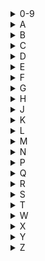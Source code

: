 <details><summary>0-9</summary>

    51号兵站,https://pcrock88.github.io/zb/lxj/0-9/51号兵站.m3u
</details>
<details><summary>A</summary>

    俺娘田小草,https://pcrock88.github.io/zb/lxj/A/俺娘田小草.m3u
    俺爹是卧底,https://pcrock88.github.io/zb/lxj/A/俺爹是卧底.m3u
    安居,https://pcrock88.github.io/zb/lxj/A/安居.m3u
    暗战,https://pcrock88.github.io/zb/lxj/A/暗战.m3u
    案发现场 第一部,https://pcrock88.github.io/zb/lxj/A/案发现场 第一部.m3u
    澳门人家,https://pcrock88.github.io/zb/lxj/A/澳门人家.m3u
    爱人同志,https://pcrock88.github.io/zb/lxj/A/爱人同志.m3u
    爱情二十年,https://pcrock88.github.io/zb/lxj/A/爱情二十年.m3u
    爱情有点蓝,https://pcrock88.github.io/zb/lxj/A/爱情有点蓝.m3u
    爱情海滨,https://pcrock88.github.io/zb/lxj/A/爱情海滨.m3u
    爱情真善美,https://pcrock88.github.io/zb/lxj/A/爱情真善美.m3u
    爱拼会赢,https://pcrock88.github.io/zb/lxj/A/爱拼会赢.m3u
    爱比恨多一点,https://pcrock88.github.io/zb/lxj/A/爱比恨多一点.m3u
    爱的保镖,https://pcrock88.github.io/zb/lxj/A/爱的保镖.m3u
    阿丕书记,https://pcrock88.github.io/zb/lxj/A/阿丕书记.m3u
    阿娜尔罕,https://pcrock88.github.io/zb/lxj/A/阿娜尔罕.m3u
</details>

<details><summary>B</summary>

	不如跳舞,https://pcrock88.github.io/zb/lxj/B/不如跳舞.m3u
	不想重来,https://pcrock88.github.io/zb/lxj/B/不想重来.m3u
	不能没有你,https://pcrock88.github.io/zb/lxj/B/不能没有你.m3u
	不要公开你的秘密,https://pcrock88.github.io/zb/lxj/B/不要公开你的秘密.m3u
	不谈爱情,https://pcrock88.github.io/zb/lxj/B/不谈爱情.m3u
	便衣支队,https://pcrock88.github.io/zb/lxj/B/便衣支队.m3u
	保卫延安,https://pcrock88.github.io/zb/lxj/B/保卫延安.m3u
	八仙过海闹新春,https://pcrock88.github.io/zb/lxj/B/八仙过海闹新春.m3u
	八方传奇,https://pcrock88.github.io/zb/lxj/B/八方传奇.m3u
	兵临城下,https://pcrock88.github.io/zb/lxj/B/兵临城下.m3u
	兵出潼关,https://pcrock88.github.io/zb/lxj/B/兵出潼关.m3u
	兵峰,https://pcrock88.github.io/zb/lxj/B/兵峰.m3u
	兵心依旧,https://pcrock88.github.io/zb/lxj/B/兵心依旧.m3u
	兵法乡村,https://pcrock88.github.io/zb/lxj/B/兵法乡村.m3u
	冰雪之名,https://pcrock88.github.io/zb/lxj/B/冰雪之名.m3u
	冰雪尖刀连,https://pcrock88.github.io/zb/lxj/B/冰雪尖刀连.m3u
	别让我看见,https://pcrock88.github.io/zb/lxj/B/别让我看见.m3u
	别问我是谁,https://pcrock88.github.io/zb/lxj/B/别问我是谁.m3u
	北平战与和,https://pcrock88.github.io/zb/lxj/B/北平战与和.m3u
	北方大地,https://pcrock88.github.io/zb/lxj/B/北方大地.m3u
	北部湾人家,https://pcrock88.github.io/zb/lxj/B/北部湾人家.m3u
	博弈,https://pcrock88.github.io/zb/lxj/B/博弈.m3u
	坝上街,https://pcrock88.github.io/zb/lxj/B/坝上街.m3u
	奔腾岁月,https://pcrock88.github.io/zb/lxj/B/奔腾岁月.m3u
	宝帖传奇,https://pcrock88.github.io/zb/lxj/B/宝帖传奇.m3u
	宝莲灯,https://pcrock88.github.io/zb/lxj/B/宝莲灯.m3u
	宝莲灯前传,https://pcrock88.github.io/zb/lxj/B/宝莲灯前传.m3u
	巴哥正传,https://pcrock88.github.io/zb/lxj/B/巴哥正传.m3u
	把日子过好,https://pcrock88.github.io/zb/lxj/B/把日子过好.m3u
	毕业时刻,https://pcrock88.github.io/zb/lxj/B/毕业时刻.m3u
	波涛汹涌,https://pcrock88.github.io/zb/lxj/B/波涛汹涌.m3u
	爸爸快长大,https://pcrock88.github.io/zb/lxj/B/爸爸快长大.m3u
	爸爸是条龙,https://pcrock88.github.io/zb/lxj/B/爸爸是条龙.m3u
	病案追踪,https://pcrock88.github.io/zb/lxj/B/病案追踪.m3u
	白云飘飘的年代,https://pcrock88.github.io/zb/lxj/B/白云飘飘的年代.m3u
	白蛇传,https://pcrock88.github.io/zb/lxj/B/白蛇传.m3u
	百万新娘之爱无悔,https://pcrock88.github.io/zb/lxj/B/百万新娘之爱无悔.m3u
	百年虚云,https://pcrock88.github.io/zb/lxj/B/百年虚云.m3u
	百花深处,https://pcrock88.github.io/zb/lxj/B/百花深处.m3u
	背着奶奶进城,https://pcrock88.github.io/zb/lxj/B/背着奶奶进城.m3u
	边关烽火情,https://pcrock88.github.io/zb/lxj/B/边关烽火情.m3u
	边城,https://pcrock88.github.io/zb/lxj/B/边城.m3u
</details>

<details><summary>C</summary>
  
	丑角爸爸,https://pcrock88.github.io/zb/lxj/C/丑角爸爸.m3u
	传奇大掌柜,https://pcrock88.github.io/zb/lxj/C/传奇大掌柜.m3u
	传说,https://pcrock88.github.io/zb/lxj/C/传说.m3u
	出关,https://pcrock88.github.io/zb/lxj/C/出关.m3u
	创业年代,https://pcrock88.github.io/zb/lxj/C/创业年代.m3u
	初婚,https://pcrock88.github.io/zb/lxj/C/初婚.m3u
	初心,https://pcrock88.github.io/zb/lxj/C/初心.m3u
	成吉思汗,https://pcrock88.github.io/zb/lxj/C/成吉思汗.m3u
	成长,https://pcrock88.github.io/zb/lxj/C/成长.m3u
	春天里,https://pcrock88.github.io/zb/lxj/C/春天里.m3u
	春天里的人们,https://pcrock88.github.io/zb/lxj/C/春天里的人们.m3u
	春暖南粤,https://pcrock88.github.io/zb/lxj/C/春暖南粤.m3u
	春露,https://pcrock88.github.io/zb/lxj/C/春露.m3u
	曾少年,https://pcrock88.github.io/zb/lxj/C/曾少年.m3u
	村支书,https://pcrock88.github.io/zb/lxj/C/村支书.m3u
	楚留香传奇,https://pcrock88.github.io/zb/lxj/C/楚留香传奇.m3u
	淬火成钢,https://pcrock88.github.io/zb/lxj/C/淬火成钢.m3u
	潮人,https://pcrock88.github.io/zb/lxj/C/潮人.m3u
	灿烂的季节,https://pcrock88.github.io/zb/lxj/C/灿烂的季节.m3u
	炊事班的故事 第二部,https://pcrock88.github.io/zb/lxj/C/炊事班的故事 第二部.m3u
	猜拳,https://pcrock88.github.io/zb/lxj/C/猜拳.m3u
	穿警服的那些女孩儿,https://pcrock88.github.io/zb/lxj/C/穿警服的那些女孩儿.m3u
	穿越烽火线,https://pcrock88.github.io/zb/lxj/C/穿越烽火线.m3u
	聪明小空空,https://pcrock88.github.io/zb/lxj/C/聪明小空空.m3u
	苍天,https://pcrock88.github.io/zb/lxj/C/苍天.m3u
	苍天厚土,https://pcrock88.github.io/zb/lxj/C/苍天厚土.m3u
	苍天圣土,https://pcrock88.github.io/zb/lxj/C/苍天圣土.m3u
	苍茫天山,https://pcrock88.github.io/zb/lxj/C/苍茫天山.m3u
	茶颂,https://pcrock88.github.io/zb/lxj/C/茶颂.m3u
	茶馆,https://pcrock88.github.io/zb/lxj/C/茶馆.m3u
	茶马古道,https://pcrock88.github.io/zb/lxj/C/茶马古道.m3u
	草帽警察,https://pcrock88.github.io/zb/lxj/C/草帽警察.m3u
	菜刀班尖刀连,https://pcrock88.github.io/zb/lxj/C/菜刀班尖刀连.m3u
	诚忠堂,https://pcrock88.github.io/zb/lxj/C/诚忠堂.m3u
	财神有道,https://pcrock88.github.io/zb/lxj/C/财神有道.m3u
	车间主任,https://pcrock88.github.io/zb/lxj/C/车间主任.m3u
	锄奸,https://pcrock88.github.io/zb/lxj/C/锄奸.m3u
	错爱一生,https://pcrock88.github.io/zb/lxj/C/错爱一生.m3u
	闯关东前传,https://pcrock88.github.io/zb/lxj/C/闯关东前传.m3u
	闯天下,https://pcrock88.github.io/zb/lxj/C/闯天下.m3u
	陈三两,https://pcrock88.github.io/zb/lxj/C/陈三两.m3u
</details>

<details><summary>D</summary>

	东北抗日联军,https://pcrock88.github.io/zb/lxj/D/东北抗日联军.m3u
	东山学堂,https://pcrock88.github.io/zb/lxj/D/东山学堂.m3u
	东方,https://pcrock88.github.io/zb/lxj/D/东方.m3u
	东方朔,https://pcrock88.github.io/zb/lxj/D/东方朔.m3u
	东风破,https://pcrock88.github.io/zb/lxj/D/东风破.m3u
	代号021,https://pcrock88.github.io/zb/lxj/D/代号021.m3u
	代号·山豹,https://pcrock88.github.io/zb/lxj/D/代号·山豹.m3u
	冬日惊雷,https://pcrock88.github.io/zb/lxj/D/冬日惊雷.m3u
	刀锋下的替身,https://pcrock88.github.io/zb/lxj/D/刀锋下的替身.m3u
	地火,https://pcrock88.github.io/zb/lxj/D/地火.m3u
	多少爱，可以重来,https://pcrock88.github.io/zb/lxj/D/多少爱，可以重来.m3u
	多情江山,https://pcrock88.github.io/zb/lxj/D/多情江山.m3u
	大人物,https://pcrock88.github.io/zb/lxj/D/大人物.m3u
	大侠霍元甲,https://pcrock88.github.io/zb/lxj/D/大侠霍元甲.m3u
	大侦探,https://pcrock88.github.io/zb/lxj/D/大侦探.m3u
	大刀记,https://pcrock88.github.io/zb/lxj/D/大刀记.m3u
	大唐双龙传之长生诀,https://pcrock88.github.io/zb/lxj/D/大唐双龙传之长生诀.m3u
	大唐游侠传,https://pcrock88.github.io/zb/lxj/D/大唐游侠传.m3u
	大国医,https://pcrock88.github.io/zb/lxj/D/大国医.m3u
	大天大地大人家,https://pcrock88.github.io/zb/lxj/D/大天大地大人家.m3u
	大女当嫁,https://pcrock88.github.io/zb/lxj/D/大女当嫁.m3u
	大姐,https://pcrock88.github.io/zb/lxj/D/大姐.m3u
	大嫂,https://pcrock88.github.io/zb/lxj/D/大嫂.m3u
	大学生士兵的故事1,https://pcrock88.github.io/zb/lxj/D/大学生士兵的故事1.m3u
	大学生士兵的故事2,https://pcrock88.github.io/zb/lxj/D/大学生士兵的故事2.m3u
	大宅门,https://pcrock88.github.io/zb/lxj/D/大宅门.m3u
	大宋奇案,https://pcrock88.github.io/zb/lxj/D/大宋奇案.m3u
	大宋提刑官,https://pcrock88.github.io/zb/lxj/D/大宋提刑官.m3u
	大家庭,https://pcrock88.github.io/zb/lxj/D/大家庭.m3u
	大山的女儿,https://pcrock88.github.io/zb/lxj/D/大山的女儿.m3u
	大戏法,https://pcrock88.github.io/zb/lxj/D/大戏法.m3u
	大掌门,https://pcrock88.github.io/zb/lxj/D/大掌门.m3u
	大敦煌,https://pcrock88.github.io/zb/lxj/D/大敦煌.m3u
	大明奇才,https://pcrock88.github.io/zb/lxj/D/大明奇才.m3u
	大明宫词,https://pcrock88.github.io/zb/lxj/D/大明宫词.m3u
	大明按察使,https://pcrock88.github.io/zb/lxj/D/大明按察使.m3u
	大校的女儿,https://pcrock88.github.io/zb/lxj/D/大校的女儿.m3u
	大武生,https://pcrock88.github.io/zb/lxj/D/大武生.m3u
	大江东去（2015）,https://pcrock88.github.io/zb/lxj/D/大江东去（2015）.m3u
	大河儿女,https://pcrock88.github.io/zb/lxj/D/大河儿女.m3u
	大河风歌,https://pcrock88.github.io/zb/lxj/D/大河风歌.m3u
	大浦东,https://pcrock88.github.io/zb/lxj/D/大浦东.m3u
	大清盐商,https://pcrock88.github.io/zb/lxj/D/大清盐商.m3u
	大漠苍狼,https://pcrock88.github.io/zb/lxj/D/大漠苍狼.m3u
	大爱无声,https://pcrock88.github.io/zb/lxj/D/大爱无声.m3u
	大爱无言,https://pcrock88.github.io/zb/lxj/D/大爱无言.m3u
	大牧歌,https://pcrock88.github.io/zb/lxj/D/大牧歌.m3u
	大理公主,https://pcrock88.github.io/zb/lxj/D/大理公主.m3u
	大瓷商,https://pcrock88.github.io/zb/lxj/D/大瓷商.m3u
	大秦帝国之崛起,https://pcrock88.github.io/zb/lxj/D/大秦帝国之崛起.m3u
	大秦帝国之纵横,https://pcrock88.github.io/zb/lxj/D/大秦帝国之纵横.m3u
	大秦赋,https://pcrock88.github.io/zb/lxj/D/大秦赋.m3u
	大秧歌,https://pcrock88.github.io/zb/lxj/D/大秧歌.m3u
	大约在冬季,https://pcrock88.github.io/zb/lxj/D/大约在冬季.m3u
	大英雄郑成功,https://pcrock88.github.io/zb/lxj/D/大英雄郑成功.m3u
	大营救,https://pcrock88.github.io/zb/lxj/D/大营救.m3u
	大话红娘,https://pcrock88.github.io/zb/lxj/D/大话红娘.m3u
	大路朝天,https://pcrock88.github.io/zb/lxj/D/大路朝天.m3u
	大风歌,https://pcrock88.github.io/zb/lxj/D/大风歌.m3u
	夺粮剿匪记,https://pcrock88.github.io/zb/lxj/D/夺粮剿匪记.m3u
	奠基者,https://pcrock88.github.io/zb/lxj/D/奠基者.m3u
	弹孔,https://pcrock88.github.io/zb/lxj/D/弹孔.m3u
	当人心遇上仁心,https://pcrock88.github.io/zb/lxj/D/当人心遇上仁心.m3u
	当家人,https://pcrock88.github.io/zb/lxj/D/当家人.m3u
	当家的女人,https://pcrock88.github.io/zb/lxj/D/当家的女人.m3u
	打狗棍,https://pcrock88.github.io/zb/lxj/D/打狗棍.m3u
	敌后武工队,https://pcrock88.github.io/zb/lxj/D/敌后武工队.m3u
	敌营十八年（2008版）,https://pcrock88.github.io/zb/lxj/D/敌营十八年（2008版）.m3u
	滇西1944,https://pcrock88.github.io/zb/lxj/D/滇西1944.m3u
	第一伞兵队,https://pcrock88.github.io/zb/lxj/D/第一伞兵队.m3u
	第五空间,https://pcrock88.github.io/zb/lxj/D/第五空间.m3u
	谍影重重之上海,https://pcrock88.github.io/zb/lxj/D/谍影重重之上海.m3u
	谍战深海,https://pcrock88.github.io/zb/lxj/D/谍战深海.m3u
	豆娘,https://pcrock88.github.io/zb/lxj/D/豆娘.m3u
	邓子恢,https://pcrock88.github.io/zb/lxj/D/邓子恢.m3u
	邓小平在重庆,https://pcrock88.github.io/zb/lxj/D/邓小平在重庆.m3u
	都市外乡人,https://pcrock88.github.io/zb/lxj/D/都市外乡人.m3u
	都市新民,https://pcrock88.github.io/zb/lxj/D/都市新民.m3u
	都是一家人,https://pcrock88.github.io/zb/lxj/D/都是一家人.m3u
	锻刀,https://pcrock88.github.io/zb/lxj/D/锻刀.m3u
	锻刀之绝地重生,https://pcrock88.github.io/zb/lxj/D/锻刀之绝地重生.m3u
</details>

<details><summary>E</summary>
  
	二十四道拐,https://pcrock88.github.io/zb/lxj/E/二十四道拐.m3u
	二婶,https://pcrock88.github.io/zb/lxj/E/二婶.m3u
	儿女情更长,https://pcrock88.github.io/zb/lxj/E/儿女情更长.m3u
	鄂尔多斯风暴,https://pcrock88.github.io/zb/lxj/E/鄂尔多斯风暴.m3u
</details>

<details><summary>F</summary>
  
	夫妻时差,https://pcrock88.github.io/zb/lxj/F/夫妻时差.m3u
	奋进的旋律,https://pcrock88.github.io/zb/lxj/F/奋进的旋律.m3u
	富春山居,https://pcrock88.github.io/zb/lxj/F/富春山居.m3u
	封神英雄榜,https://pcrock88.github.io/zb/lxj/F/封神英雄榜.m3u
	枫叶红了,https://pcrock88.github.io/zb/lxj/F/枫叶红了.m3u
	法不容情,https://pcrock88.github.io/zb/lxj/F/法不容情.m3u
	烽火少年,https://pcrock88.github.io/zb/lxj/F/烽火少年.m3u
	烽火抗大,https://pcrock88.github.io/zb/lxj/F/烽火抗大.m3u
	父亲的身份,https://pcrock88.github.io/zb/lxj/F/父亲的身份.m3u
	父母爱情,https://pcrock88.github.io/zb/lxj/F/父母爱情.m3u
	父辈的旗帜,https://pcrock88.github.io/zb/lxj/F/父辈的旗帜.m3u
	福星临门,https://pcrock88.github.io/zb/lxj/F/福星临门.m3u
	翡翠凤凰,https://pcrock88.github.io/zb/lxj/F/翡翠凤凰.m3u
	返城年代,https://pcrock88.github.io/zb/lxj/F/返城年代.m3u
	锋刃,https://pcrock88.github.io/zb/lxj/F/锋刃.m3u
	防线,https://pcrock88.github.io/zb/lxj/F/防线.m3u
	非常如意,https://pcrock88.github.io/zb/lxj/F/非常如意.m3u
	非缘勿扰,https://pcrock88.github.io/zb/lxj/F/非缘勿扰.m3u
	风云之十里洋场,https://pcrock88.github.io/zb/lxj/F/风云之十里洋场.m3u
	风云年代,https://pcrock88.github.io/zb/lxj/F/风云年代.m3u
	风语,https://pcrock88.github.io/zb/lxj/F/风语.m3u
	风雨唐人街,https://pcrock88.github.io/zb/lxj/F/风雨唐人街.m3u
	飞哥战队,https://pcrock88.github.io/zb/lxj/F/飞哥战队.m3u
</details>

<details><summary>G</summary>

	公安局长1,https://pcrock88.github.io/zb/lxj/F/公安局长1.m3u
	公安局长2,https://pcrock88.github.io/zb/lxj/F/公安局长2.m3u
	公安局长3,https://pcrock88.github.io/zb/lxj/F/公安局长3.m3u
	共产党人刘少奇,https://pcrock88.github.io/zb/lxj/F/共产党人刘少奇.m3u
	共和国血脉,https://pcrock88.github.io/zb/lxj/F/共和国血脉.m3u
	关东大先生,https://pcrock88.github.io/zb/lxj/F/关东大先生.m3u
	关东金王,https://pcrock88.github.io/zb/lxj/F/关东金王.m3u
	关中枪声,https://pcrock88.github.io/zb/lxj/F/关中枪声.m3u
	功夫婆媳,https://pcrock88.github.io/zb/lxj/F/功夫婆媳.m3u
	嘎达梅林,https://pcrock88.github.io/zb/lxj/G/嘎达梅林.m3u
	国家命运,https://pcrock88.github.io/zb/lxj/G/国家命运.m3u
	国家孩子,https://pcrock88.github.io/zb/lxj/G/国家孩子.m3u
	国家底线,https://pcrock88.github.io/zb/lxj/G/国家底线.m3u
	国家机密,https://pcrock88.github.io/zb/lxj/G/国家机密.m3u
	国家行动,https://pcrock88.github.io/zb/lxj/G/国家行动.m3u
	国色天娇,https://pcrock88.github.io/zb/lxj/G/国色天娇.m3u
	国门英雄,https://pcrock88.github.io/zb/lxj/G/国门英雄.m3u
	国防生,https://pcrock88.github.io/zb/lxj/G/国防生.m3u
	国际大营救,https://pcrock88.github.io/zb/lxj/G/国际大营救.m3u
	孤军英雄,https://pcrock88.github.io/zb/lxj/G/孤军英雄.m3u
	干得漂亮,https://pcrock88.github.io/zb/lxj/G/干得漂亮.m3u
	感动生命,https://pcrock88.github.io/zb/lxj/G/感动生命.m3u
	敢死队,https://pcrock88.github.io/zb/lxj/G/敢死队.m3u
	敢爱,https://pcrock88.github.io/zb/lxj/G/敢爱.m3u
	歌海情天,https://pcrock88.github.io/zb/lxj/G/歌海情天.m3u
	谷文昌,https://pcrock88.github.io/zb/lxj/G/谷文昌.m3u
	过把瘾,https://pcrock88.github.io/zb/lxj/G/过把瘾.m3u
	过界,https://pcrock88.github.io/zb/lxj/G/过界.m3u
	郭海的家事,https://pcrock88.github.io/zb/lxj/G/郭海的家事.m3u
	钢的琴,https://pcrock88.github.io/zb/lxj/G/钢的琴.m3u
	钢铁年代,https://pcrock88.github.io/zb/lxj/G/钢铁年代.m3u
	高兴的酸甜苦辣,https://pcrock88.github.io/zb/lxj/G/高兴的酸甜苦辣.m3u
	高山清渠,https://pcrock88.github.io/zb/lxj/G/高山清渠.m3u
	高第街,https://pcrock88.github.io/zb/lxj/G/高第街.m3u
	高粱红了,https://pcrock88.github.io/zb/lxj/G/高粱红了.m3u
	鸽子哨,https://pcrock88.github.io/zb/lxj/G/鸽子哨.m3u
</details>

<details><summary>H</summary>

	侯天明的梦,https://pcrock88.github.io/zb/lxj/H/侯天明的梦.m3u
	候车大厅,https://pcrock88.github.io/zb/lxj/H/候车大厅.m3u
	化剑,https://pcrock88.github.io/zb/lxj/H/化剑.m3u
	和妈妈一起谈恋爱,https://pcrock88.github.io/zb/lxj/H/和妈妈一起谈恋爱.m3u
	和平之舟,https://pcrock88.github.io/zb/lxj/H/和平之舟.m3u
	回家的路有多远,https://pcrock88.github.io/zb/lxj/H/回家的路有多远.m3u
	好人谢延信,https://pcrock88.github.io/zb/lxj/H/好人谢延信.m3u
	好大一个家,https://pcrock88.github.io/zb/lxj/H/好大一个家.m3u
	好想回家,https://pcrock88.github.io/zb/lxj/H/好想回家.m3u
	好歹一家人,https://pcrock88.github.io/zb/lxj/H/好歹一家人.m3u
	好爹好娘,https://pcrock88.github.io/zb/lxj/H/好爹好娘.m3u
	好男儿之情感护理,https://pcrock88.github.io/zb/lxj/H/好男儿之情感护理.m3u
	婚姻时差,https://pcrock88.github.io/zb/lxj/H/婚姻时差.m3u
	婚里婚外那些事,https://pcrock88.github.io/zb/lxj/H/婚里婚外那些事.m3u
	憨妻的都市日记,https://pcrock88.github.io/zb/lxj/H/憨妻的都市日记.m3u
	护国大将军,https://pcrock88.github.io/zb/lxj/H/护国大将军.m3u
	护国良相狄仁杰,https://pcrock88.github.io/zb/lxj/H/护国良相狄仁杰.m3u
	护国良相狄仁杰古墓惊雷,https://pcrock88.github.io/zb/lxj/H/护国良相狄仁杰古墓惊雷.m3u
	护国良相狄仁杰风摧边关,https://pcrock88.github.io/zb/lxj/H/护国良相狄仁杰风摧边关.m3u
	捍卫者,https://pcrock88.github.io/zb/lxj/H/捍卫者.m3u
	换了人间,https://pcrock88.github.io/zb/lxj/H/换了人间.m3u
	旱码头,https://pcrock88.github.io/zb/lxj/H/旱码头.m3u
	欢乐元帅,https://pcrock88.github.io/zb/lxj/H/欢乐元帅.m3u
	欢乐元帅前传,https://pcrock88.github.io/zb/lxj/H/欢乐元帅前传.m3u
	欢乐农家,https://pcrock88.github.io/zb/lxj/H/欢乐农家.m3u
	欢喜来逗阵,https://pcrock88.github.io/zb/lxj/H/欢喜来逗阵.m3u
	欢天喜地俏冤家,https://pcrock88.github.io/zb/lxj/H/欢天喜地俏冤家.m3u
	欢天喜地对亲家,https://pcrock88.github.io/zb/lxj/H/欢天喜地对亲家.m3u
	汉口码头,https://pcrock88.github.io/zb/lxj/H/汉口码头.m3u
	汉武大帝,https://pcrock88.github.io/zb/lxj/H/汉武大帝.m3u
	洪流,https://pcrock88.github.io/zb/lxj/H/洪流.m3u
	洪湖赤卫队,https://pcrock88.github.io/zb/lxj/H/洪湖赤卫队.m3u
	活佛济公1,https://pcrock88.github.io/zb/lxj/H/活佛济公1.m3u
	活佛济公2,https://pcrock88.github.io/zb/lxj/H/活佛济公2.m3u
	活佛济公3,https://pcrock88.github.io/zb/lxj/H/活佛济公3.m3u
	活法,https://pcrock88.github.io/zb/lxj/H/活法.m3u
	活着乐着,https://pcrock88.github.io/zb/lxj/H/活着乐着.m3u
	活着真好,https://pcrock88.github.io/zb/lxj/H/活着真好.m3u
	海之谣,https://pcrock88.github.io/zb/lxj/H/海之谣.m3u
	海啸,https://pcrock88.github.io/zb/lxj/H/海啸.m3u
	海峡往事,https://pcrock88.github.io/zb/lxj/H/海峡往事.m3u
	海魂,https://pcrock88.github.io/zb/lxj/H/海魂.m3u
	湖光山色,https://pcrock88.github.io/zb/lxj/H/湖光山色.m3u
	滹沱儿女,https://pcrock88.github.io/zb/lxj/H/滹沱儿女.m3u
	火红年华,https://pcrock88.github.io/zb/lxj/H/火红年华.m3u
	火线三兄弟,https://pcrock88.github.io/zb/lxj/H/火线三兄弟.m3u
	火蓝刀锋,https://pcrock88.github.io/zb/lxj/H/火蓝刀锋.m3u
	画皮之真爱无悔,https://pcrock88.github.io/zb/lxj/H/画皮之真爱无悔.m3u
	红七军,https://pcrock88.github.io/zb/lxj/H/红七军.m3u
	红娘子,https://pcrock88.github.io/zb/lxj/H/红娘子.m3u
	红旗渠,https://pcrock88.github.io/zb/lxj/H/红旗渠.m3u
	红旗渠的儿女们,https://pcrock88.github.io/zb/lxj/H/红旗渠的儿女们.m3u
	红楼梦（87版）,https://pcrock88.github.io/zb/lxj/H/红楼梦（87版）.m3u
	红玫瑰，黑玫瑰,https://pcrock88.github.io/zb/lxj/H/红玫瑰，黑玫瑰.m3u
	红粉世家,https://pcrock88.github.io/zb/lxj/H/红粉世家.m3u
	红莓花儿开,https://pcrock88.github.io/zb/lxj/H/红莓花儿开.m3u
	胡杨女人,https://pcrock88.github.io/zb/lxj/H/胡杨女人.m3u
	花开山乡,https://pcrock88.github.io/zb/lxj/H/花开山乡.m3u
	花开时节,https://pcrock88.github.io/zb/lxj/H/花开时节.m3u
	花开有声,https://pcrock88.github.io/zb/lxj/H/花开有声.m3u
	花开的美丽季节,https://pcrock88.github.io/zb/lxj/H/花开的美丽季节.m3u
	花木兰传奇,https://pcrock88.github.io/zb/lxj/H/花木兰传奇.m3u
	花繁叶茂,https://pcrock88.github.io/zb/lxj/H/花繁叶茂.m3u
	虎胆巍城,https://pcrock88.github.io/zb/lxj/H/虎胆巍城.m3u
	衡山医院,https://pcrock88.github.io/zb/lxj/H/衡山医院.m3u
	还看今朝,https://pcrock88.github.io/zb/lxj/H/还看今朝.m3u
	黄土高天,https://pcrock88.github.io/zb/lxj/H/黄土高天.m3u
	黄大年,https://pcrock88.github.io/zb/lxj/H/黄大年.m3u
	黄河在咆哮,https://pcrock88.github.io/zb/lxj/H/黄河在咆哮.m3u
	黄河浪,https://pcrock88.github.io/zb/lxj/H/黄河浪.m3u
	黄河那道弯,https://pcrock88.github.io/zb/lxj/H/黄河那道弯.m3u
	黄炎培,https://pcrock88.github.io/zb/lxj/H/黄炎培.m3u
	黄金血道,https://pcrock88.github.io/zb/lxj/H/黄金血道.m3u
	黑土热血,https://pcrock88.github.io/zb/lxj/H/黑土热血.m3u
	黑白禁区,https://pcrock88.github.io/zb/lxj/H/黑白禁区.m3u
</details>

<details><summary>J</summary>
  
	九九,https://pcrock88.github.io/zb/lxj/J/九九.m3u
	九死一生,https://pcrock88.github.io/zb/lxj/J/九死一生.m3u
	九河入海,https://pcrock88.github.io/zb/lxj/J/九河入海.m3u
	今天是个好日子,https://pcrock88.github.io/zb/lxj/J/今天是个好日子.m3u
	今生有你,https://pcrock88.github.io/zb/lxj/J/今生有你.m3u
	今生欠你一个拥抱,https://pcrock88.github.io/zb/lxj/J/今生欠你一个拥抱.m3u
	决战江南,https://pcrock88.github.io/zb/lxj/J/决战江南.m3u
	决杀,https://pcrock88.github.io/zb/lxj/J/决杀.m3u
	决胜零距离,https://pcrock88.github.io/zb/lxj/J/决胜零距离.m3u
	剑出江南,https://pcrock88.github.io/zb/lxj/J/剑出江南.m3u
	加油妈妈,https://pcrock88.github.io/zb/lxj/J/加油妈妈.m3u
	加油！妈妈,https://pcrock88.github.io/zb/lxj/J/加油！妈妈.m3u
	劫中劫,https://pcrock88.github.io/zb/lxj/J/劫中劫.m3u
	吉他兄弟,https://pcrock88.github.io/zb/lxj/J/吉他兄弟.m3u
	君子好逑,https://pcrock88.github.io/zb/lxj/J/君子好逑.m3u
	嫁个老公过日子,https://pcrock88.github.io/zb/lxj/J/嫁个老公过日子.m3u
	家事,https://pcrock88.github.io/zb/lxj/J/家事.m3u
	家事如天,https://pcrock88.github.io/zb/lxj/J/家事如天.m3u
	家园,https://pcrock88.github.io/zb/lxj/J/家园.m3u
	家国纪事,https://pcrock88.github.io/zb/lxj/J/家国纪事.m3u
	家有儿女1,https://pcrock88.github.io/zb/lxj/J/家有儿女1.m3u
	家有儿女2,https://pcrock88.github.io/zb/lxj/J/家有儿女2.m3u
	家有儿女4,https://pcrock88.github.io/zb/lxj/J/家有儿女4.m3u
	家有公婆,https://pcrock88.github.io/zb/lxj/J/家有公婆.m3u
	家有喜妇,https://pcrock88.github.io/zb/lxj/J/家有喜妇.m3u
	家有爹娘2,https://pcrock88.github.io/zb/lxj/J/家有爹娘2.m3u
	家道颖颖之大考2020,https://pcrock88.github.io/zb/lxj/J/家道颖颖之大考2020.m3u
	家道颖颖之等着我,https://pcrock88.github.io/zb/lxj/J/家道颖颖之等着我.m3u
	家风,https://pcrock88.github.io/zb/lxj/J/家风.m3u
	寂寞空庭春欲晚,https://pcrock88.github.io/zb/lxj/J/寂寞空庭春欲晚.m3u
	将婚姻进行到底,https://pcrock88.github.io/zb/lxj/J/将婚姻进行到底.m3u
	尖锋,https://pcrock88.github.io/zb/lxj/J/尖锋.m3u
	就是要香恋,https://pcrock88.github.io/zb/lxj/J/就是要香恋.m3u
	巾帼大将军,https://pcrock88.github.io/zb/lxj/J/巾帼大将军.m3u
	急救生活,https://pcrock88.github.io/zb/lxj/J/急救生活.m3u
	惊蛰,https://pcrock88.github.io/zb/lxj/J/惊蛰.m3u
	抉择,https://pcrock88.github.io/zb/lxj/J/抉择.m3u
	江姐,https://pcrock88.github.io/zb/lxj/J/江姐.m3u
	江山,https://pcrock88.github.io/zb/lxj/J/江山.m3u
	江阴要塞,https://pcrock88.github.io/zb/lxj/J/江阴要塞.m3u
	激情的岁月,https://pcrock88.github.io/zb/lxj/J/激情的岁月.m3u
	激战江南,https://pcrock88.github.io/zb/lxj/J/激战江南.m3u
	焦裕禄,https://pcrock88.github.io/zb/lxj/J/焦裕禄.m3u
	精忠岳飞,https://pcrock88.github.io/zb/lxj/J/精忠岳飞.m3u
	紧急公关,https://pcrock88.github.io/zb/lxj/J/紧急公关.m3u
	经侦在行动之黑金烈,https://pcrock88.github.io/zb/lxj/J/经侦在行动之黑金烈.m3u
	经山历海,https://pcrock88.github.io/zb/lxj/J/经山历海.m3u
	经纬天地,https://pcrock88.github.io/zb/lxj/J/经纬天地.m3u
	绝不放过你,https://pcrock88.github.io/zb/lxj/J/绝不放过你.m3u
	绝代双骄（2020）,https://pcrock88.github.io/zb/lxj/J/绝代双骄（2020）.m3u
	绝命后卫师,https://pcrock88.github.io/zb/lxj/J/绝命后卫师.m3u
	绝地刀锋,https://pcrock88.github.io/zb/lxj/J/绝地刀锋.m3u
	绝地枪王,https://pcrock88.github.io/zb/lxj/J/绝地枪王.m3u
	绝境铸剑,https://pcrock88.github.io/zb/lxj/J/绝境铸剑.m3u
	绝密使命,https://pcrock88.github.io/zb/lxj/J/绝密使命.m3u
	绝密押运,https://pcrock88.github.io/zb/lxj/J/绝密押运.m3u
	继父回家,https://pcrock88.github.io/zb/lxj/J/继父回家.m3u
	缉毒先锋,https://pcrock88.github.io/zb/lxj/J/缉毒先锋.m3u
	缉毒精英,https://pcrock88.github.io/zb/lxj/J/缉毒精英.m3u
	荆轲传奇,https://pcrock88.github.io/zb/lxj/J/荆轲传奇.m3u
	觉醒年代,https://pcrock88.github.io/zb/lxj/J/觉醒年代.m3u
	解忧公主,https://pcrock88.github.io/zb/lxj/J/解忧公主.m3u
	解放,https://pcrock88.github.io/zb/lxj/J/解放.m3u
	解放大西南,https://pcrock88.github.io/zb/lxj/J/解放大西南.m3u
	警察故事,https://pcrock88.github.io/zb/lxj/J/警察故事.m3u
	跤王,https://pcrock88.github.io/zb/lxj/J/跤王.m3u
	金丝猴王国历险记,https://pcrock88.github.io/zb/lxj/J/金丝猴王国历险记.m3u
	金凤花开,https://pcrock88.github.io/zb/lxj/J/金凤花开.m3u
	金太狼的幸福生活,https://pcrock88.github.io/zb/lxj/J/金太狼的幸福生活.m3u
	金枝玉叶,https://pcrock88.github.io/zb/lxj/J/金枝玉叶.m3u
	金沙,https://pcrock88.github.io/zb/lxj/J/金沙.m3u
	金滩有缘,https://pcrock88.github.io/zb/lxj/J/金滩有缘.m3u
	金粉世家,https://pcrock88.github.io/zb/lxj/J/金粉世家.m3u
	金色农家,https://pcrock88.github.io/zb/lxj/J/金色农家.m3u
	金色索玛花,https://pcrock88.github.io/zb/lxj/J/金色索玛花.m3u
	金茂祥,https://pcrock88.github.io/zb/lxj/J/金茂祥.m3u
	金达莱,https://pcrock88.github.io/zb/lxj/J/金达莱.m3u
	金陵秘事,https://pcrock88.github.io/zb/lxj/J/金陵秘事.m3u
	静静的白桦林,https://pcrock88.github.io/zb/lxj/J/静静的白桦林.m3u
	飓风,https://pcrock88.github.io/zb/lxj/J/飓风.m3u
</details>

<details><summary>K</summary>
	
	可爱的中国,https://pcrock88.github.io/zb/lxj/K/可爱的中国.m3u
	孔雀东南飞,https://pcrock88.github.io/zb/lxj/K/孔雀东南飞.m3u
	孔雀翎,https://pcrock88.github.io/zb/lxj/K/孔雀翎.m3u
	康熙王朝,https://pcrock88.github.io/zb/lxj/K/康熙王朝.m3u
	开国元勋朱德,https://pcrock88.github.io/zb/lxj/K/开国元勋朱德.m3u
	开天辟地,https://pcrock88.github.io/zb/lxj/K/开天辟地.m3u
	开封府,https://pcrock88.github.io/zb/lxj/K/开封府.m3u
	快乐制造第一季之快乐图书馆,https://pcrock88.github.io/zb/lxj/K/快乐制造第一季之快乐图书馆.m3u
	快乐星球（1-4部）,https://pcrock88.github.io/zb/lxj/K/快乐星球（1-4部）.m3u
	抗倭英雄戚继光,https://pcrock88.github.io/zb/lxj/K/抗倭英雄戚继光.m3u
	矿哥矿嫂的平凡生活,https://pcrock88.github.io/zb/lxj/K/矿哥矿嫂的平凡生活.m3u
	矿山人家,https://pcrock88.github.io/zb/lxj/K/矿山人家.m3u
	空巢姥爷,https://pcrock88.github.io/zb/lxj/K/空巢姥爷.m3u
	苦乐村官,https://pcrock88.github.io/zb/lxj/K/苦乐村官.m3u
	跨过鸭绿江,https://pcrock88.github.io/zb/lxj/K/跨过鸭绿江.m3u

</details>

<details><summary>L</summary>

	乐意为人,https://pcrock88.github.io/zb/lxj/L/乐意为人.m3u
	亮剑,https://pcrock88.github.io/zb/lxj/L/亮剑.m3u
	兰桐花开,https://pcrock88.github.io/zb/lxj/L/兰桐花开.m3u
	冷箭,https://pcrock88.github.io/zb/lxj/L/冷箭.m3u
	凌汤圆,https://pcrock88.github.io/zb/lxj/L/凌汤圆.m3u
	刘伯承元帅,https://pcrock88.github.io/zb/lxj/L/刘伯承元帅.m3u
	刘家媳妇,https://pcrock88.github.io/zb/lxj/L/刘家媳妇.m3u
	刘少奇故事,https://pcrock88.github.io/zb/lxj/L/刘少奇故事.m3u
	刘海砍樵,https://pcrock88.github.io/zb/lxj/L/刘海砍樵.m3u
	历史永远铭记,https://pcrock88.github.io/zb/lxj/L/历史永远铭记.m3u
	历史转折中的邓小平,https://pcrock88.github.io/zb/lxj/L/历史转折中的邓小平.m3u
	吕梁英雄传,https://pcrock88.github.io/zb/lxj/L/吕梁英雄传.m3u
	姥姥的饺子馆,https://pcrock88.github.io/zb/lxj/L/姥姥的饺子馆.m3u
	岭南药侠,https://pcrock88.github.io/zb/lxj/L/岭南药侠.m3u
	廉政行动2011,https://pcrock88.github.io/zb/lxj/L/廉政行动2011.m3u
	李春天的春天,https://pcrock88.github.io/zb/lxj/L/李春天的春天.m3u
	柳树屯,https://pcrock88.github.io/zb/lxj/L/柳树屯.m3u
	梨花泪,https://pcrock88.github.io/zb/lxj/L/梨花泪.m3u
	泪洒女人花,https://pcrock88.github.io/zb/lxj/L/泪洒女人花.m3u
	流星蝴蝶剑,https://pcrock88.github.io/zb/lxj/L/流星蝴蝶剑.m3u
	流金岁月,https://pcrock88.github.io/zb/lxj/L/流金岁月.m3u
	灵与肉,https://pcrock88.github.io/zb/lxj/L/灵与肉.m3u
	猎人笔记之谜,https://pcrock88.github.io/zb/lxj/L/猎人笔记之谜.m3u
	猎手,https://pcrock88.github.io/zb/lxj/L/猎手.m3u
	猎杀,https://pcrock88.github.io/zb/lxj/L/猎杀.m3u
	猎豺狼,https://pcrock88.github.io/zb/lxj/L/猎豺狼.m3u
	琅琊榜,https://pcrock88.github.io/zb/lxj/L/琅琊榜.m3u
	立案侦查,https://pcrock88.github.io/zb/lxj/L/立案侦查.m3u
	篮球部落,https://pcrock88.github.io/zb/lxj/L/篮球部落.m3u
	绿野艳阳红,https://pcrock88.github.io/zb/lxj/L/绿野艳阳红.m3u
	老大是咱妈,https://pcrock88.github.io/zb/lxj/L/老大是咱妈.m3u
	老大的幸福,https://pcrock88.github.io/zb/lxj/L/老大的幸福.m3u
	老娘泪,https://pcrock88.github.io/zb/lxj/L/老娘泪.m3u
	老家门口唱大戏,https://pcrock88.github.io/zb/lxj/L/老家门口唱大戏.m3u
	老板这点事,https://pcrock88.github.io/zb/lxj/L/老板这点事.m3u
	老柿子树,https://pcrock88.github.io/zb/lxj/L/老柿子树.m3u
	老虎队,https://pcrock88.github.io/zb/lxj/L/老虎队.m3u
	老闺蜜,https://pcrock88.github.io/zb/lxj/L/老闺蜜.m3u
	莱茵伯格家族,https://pcrock88.github.io/zb/lxj/L/莱茵伯格家族.m3u
	莲花雨,https://pcrock88.github.io/zb/lxj/L/莲花雨.m3u
	蓝蝶之谜,https://pcrock88.github.io/zb/lxj/L/蓝蝶之谜.m3u
	裸婚时代,https://pcrock88.github.io/zb/lxj/L/裸婚时代.m3u
	赖汉的幸福指数,https://pcrock88.github.io/zb/lxj/L/赖汉的幸福指数.m3u
	邻居也疯狂,https://pcrock88.github.io/zb/lxj/L/邻居也疯狂.m3u
	郎对花姐对花,https://pcrock88.github.io/zb/lxj/L/郎对花姐对花.m3u
	陆军一号,https://pcrock88.github.io/zb/lxj/L/陆军一号.m3u
	零炮楼,https://pcrock88.github.io/zb/lxj/L/零炮楼.m3u
	领养,https://pcrock88.github.io/zb/lxj/L/领养.m3u
	鹿鼎记-张一山版,https://pcrock88.github.io/zb/lxj/L/鹿鼎记-张一山版.m3u
	龙城,https://pcrock88.github.io/zb/lxj/L/龙城.m3u
	龙抬头,https://pcrock88.github.io/zb/lxj/L/龙抬头.m3u
	龙门飞甲,https://pcrock88.github.io/zb/lxj/L/龙门飞甲.m3u

</details>

<details><summary>M</summary>

	名扬花鼓,https://pcrock88.github.io/zb/lxj/M/名扬花鼓.m3u
	命运,https://pcrock88.github.io/zb/lxj/M/命运.m3u
	妈妈向前冲,https://pcrock88.github.io/zb/lxj/M/妈妈向前冲.m3u
	妈妈在等你,https://pcrock88.github.io/zb/lxj/M/妈妈在等你.m3u
	妈妈的花样年华,https://pcrock88.github.io/zb/lxj/M/妈妈的花样年华.m3u
	妈妈的酱汤馆,https://pcrock88.github.io/zb/lxj/M/妈妈的酱汤馆.m3u
	妈祖,https://pcrock88.github.io/zb/lxj/M/妈祖.m3u
	密战,https://pcrock88.github.io/zb/lxj/M/密战.m3u
	密战峨眉,https://pcrock88.github.io/zb/lxj/M/密战峨眉.m3u
	密查,https://pcrock88.github.io/zb/lxj/M/密查.m3u
	明天我们好好过,https://pcrock88.github.io/zb/lxj/M/明天我们好好过.m3u
	明德绣庄,https://pcrock88.github.io/zb/lxj/M/明德绣庄.m3u
	木卡姆往事,https://pcrock88.github.io/zb/lxj/M/木卡姆往事.m3u
	母亲心,https://pcrock88.github.io/zb/lxj/M/母亲心.m3u
	母亲母亲,https://pcrock88.github.io/zb/lxj/M/母亲母亲.m3u
	毛岸英,https://pcrock88.github.io/zb/lxj/M/毛岸英.m3u
	毛泽东,https://pcrock88.github.io/zb/lxj/M/毛泽东.m3u
	毛泽东三兄弟,https://pcrock88.github.io/zb/lxj/M/毛泽东三兄弟.m3u
	民主之澜,https://pcrock88.github.io/zb/lxj/M/民主之澜.m3u
	民兵葛二蛋,https://pcrock88.github.io/zb/lxj/M/民兵葛二蛋.m3u
	民工,https://pcrock88.github.io/zb/lxj/M/民工.m3u
	民族英雄马本斋,https://pcrock88.github.io/zb/lxj/M/民族英雄马本斋.m3u
	没完没了的爱,https://pcrock88.github.io/zb/lxj/M/没完没了的爱.m3u
	没有语言的生活,https://pcrock88.github.io/zb/lxj/M/没有语言的生活.m3u
	湄公河大案,https://pcrock88.github.io/zb/lxj/M/湄公河大案.m3u
	玫瑰园里的老少爷们儿,https://pcrock88.github.io/zb/lxj/M/玫瑰园里的老少爷们儿.m3u
	穆桂英挂帅,https://pcrock88.github.io/zb/lxj/M/穆桂英挂帅.m3u
	美丽无声,https://pcrock88.github.io/zb/lxj/M/美丽无声.m3u
	美丽谎言,https://pcrock88.github.io/zb/lxj/M/美丽谎言.m3u
	美妙的奇遇,https://pcrock88.github.io/zb/lxj/M/美妙的奇遇.m3u
	美妙的情缘,https://pcrock88.github.io/zb/lxj/M/美妙的情缘.m3u
	迷失洛杉矶,https://pcrock88.github.io/zb/lxj/M/迷失洛杉矶.m3u
	面具背后,https://pcrock88.github.io/zb/lxj/M/面具背后.m3u
	马兰谣,https://pcrock88.github.io/zb/lxj/M/马兰谣.m3u
	马向阳下乡记,https://pcrock88.github.io/zb/lxj/M/马向阳下乡记.m3u
	马大帅2,https://pcrock88.github.io/zb/lxj/M/马大帅2.m3u
	马永贞,https://pcrock88.github.io/zb/lxj/M/马永贞.m3u
	马迭尔旅馆的枪声,https://pcrock88.github.io/zb/lxj/M/马迭尔旅馆的枪声.m3u
	魔幻手机,https://pcrock88.github.io/zb/lxj/M/魔幻手机.m3u
	魔幻手机2傻妞归来,https://pcrock88.github.io/zb/lxj/M/魔幻手机2傻妞归来.m3u
	麦香,https://pcrock88.github.io/zb/lxj/M/麦香.m3u
	麻辣芳邻,https://pcrock88.github.io/zb/lxj/M/麻辣芳邻.m3u

</details>

<details><summary>N</summary>

	你是我的眼,https://pcrock88.github.io/zb/lxj/N/你是我的眼.m3u
	女人如花,https://pcrock88.github.io/zb/lxj/N/女人如花.m3u
	女人的天空,https://pcrock88.github.io/zb/lxj/N/女人的天空.m3u
	女人的抗战,https://pcrock88.github.io/zb/lxj/N/女人的抗战.m3u
	女人的村庄,https://pcrock88.github.io/zb/lxj/N/女人的村庄.m3u
	女人花,https://pcrock88.github.io/zb/lxj/N/女人花.m3u
	女人进城,https://pcrock88.github.io/zb/lxj/N/女人进城.m3u
	女儿红,https://pcrock88.github.io/zb/lxj/N/女儿红.m3u
	女士的法则,https://pcrock88.github.io/zb/lxj/N/女士的法则.m3u
	女子戏班,https://pcrock88.github.io/zb/lxj/N/女子戏班.m3u
	奶爸的爱情生活,https://pcrock88.github.io/zb/lxj/N/奶爸的爱情生活.m3u
	娘亲舅大,https://pcrock88.github.io/zb/lxj/N/娘亲舅大.m3u
	娘家的故事,https://pcrock88.github.io/zb/lxj/N/娘家的故事.m3u
	娘家的故事之爱的重生,https://pcrock88.github.io/zb/lxj/N/娘家的故事之爱的重生.m3u
	怒放,https://pcrock88.github.io/zb/lxj/N/怒放.m3u
	怒海雄心,https://pcrock88.github.io/zb/lxj/N/怒海雄心.m3u
	暖暖的幸福,https://pcrock88.github.io/zb/lxj/N/暖暖的幸福.m3u
	暖阳之下,https://pcrock88.github.io/zb/lxj/N/暖阳之下.m3u
	牛郎织女,https://pcrock88.github.io/zb/lxj/N/牛郎织女.m3u
	牛铁汉和他的儿女们,https://pcrock88.github.io/zb/lxj/N/牛铁汉和他的儿女们.m3u
	男才女貌,https://pcrock88.github.io/zb/lxj/N/男才女貌.m3u
	聂荣臻,https://pcrock88.github.io/zb/lxj/N/聂荣臻.m3u
	能人冯天贵,https://pcrock88.github.io/zb/lxj/N/能人冯天贵.m3u
	那五,https://pcrock88.github.io/zb/lxj/N/那五.m3u
	那些迷人的往事,https://pcrock88.github.io/zb/lxj/N/那些迷人的往事.m3u
	那山那海,https://pcrock88.github.io/zb/lxj/N/那山那海.m3u
	那片花那片海,https://pcrock88.github.io/zb/lxj/N/那片花那片海.m3u

</details>

<details><summary>P</summary>

	彭德怀元帅,https://pcrock88.github.io/zb/lxj/P/彭德怀元帅.m3u
	彭湃,https://pcrock88.github.io/zb/lxj/P/彭湃.m3u
	彭雪枫,https://pcrock88.github.io/zb/lxj/P/彭雪枫.m3u
	漂亮女人,https://pcrock88.github.io/zb/lxj/P/漂亮女人.m3u
	漂亮的事,https://pcrock88.github.io/zb/lxj/P/漂亮的事.m3u
	炮神,https://pcrock88.github.io/zb/lxj/P/炮神.m3u
	盘龙卧虎高山顶,https://pcrock88.github.io/zb/lxj/P/盘龙卧虎高山顶.m3u
	破冰行动,https://pcrock88.github.io/zb/lxj/P/破冰行动.m3u
	破局1950,https://pcrock88.github.io/zb/lxj/P/破局1950.m3u
	破晓,https://pcrock88.github.io/zb/lxj/P/破晓.m3u
	破茧而出,https://pcrock88.github.io/zb/lxj/P/破茧而出.m3u
	破阵,https://pcrock88.github.io/zb/lxj/P/破阵.m3u
	螃蟹洼,https://pcrock88.github.io/zb/lxj/P/螃蟹洼.m3u
	跑马场,https://pcrock88.github.io/zb/lxj/P/跑马场.m3u

</details>

<details><summary>Q</summary>
	
	七剑下天山,https://pcrock88.github.io/zb/lxj/Q/七剑下天山.m3u
	七尺男儿,https://pcrock88.github.io/zb/lxj/Q/七尺男儿.m3u
	乔家大院,https://pcrock88.github.io/zb/lxj/Q/乔家大院.m3u
	亲情保卫战,https://pcrock88.github.io/zb/lxj/Q/亲情保卫战.m3u
	亲爱的孩子们,https://pcrock88.github.io/zb/lxj/Q/亲爱的孩子们.m3u
	倾城之恋,https://pcrock88.github.io/zb/lxj/Q/倾城之恋.m3u
	其实不想走,https://pcrock88.github.io/zb/lxj/Q/其实不想走.m3u
	区小队,https://pcrock88.github.io/zb/lxj/Q/区小队.m3u
	千里雷声万里闪,https://pcrock88.github.io/zb/lxj/Q/千里雷声万里闪.m3u
	启航,https://pcrock88.github.io/zb/lxj/Q/启航.m3u
	妻子的秘密,https://pcrock88.github.io/zb/lxj/Q/妻子的秘密.m3u
	强者风范,https://pcrock88.github.io/zb/lxj/Q/强者风范.m3u
	恰同学少年,https://pcrock88.github.io/zb/lxj/Q/恰同学少年.m3u
	情归,https://pcrock88.github.io/zb/lxj/Q/情归.m3u
	情暖万家,https://pcrock88.github.io/zb/lxj/Q/情暖万家.m3u
	情系北大荒,https://pcrock88.github.io/zb/lxj/Q/情系北大荒.m3u
	情证今生,https://pcrock88.github.io/zb/lxj/Q/情证今生.m3u
	擒狼,https://pcrock88.github.io/zb/lxj/Q/擒狼.m3u
	枪口,https://pcrock88.github.io/zb/lxj/Q/枪口.m3u
	枪炮侯,https://pcrock88.github.io/zb/lxj/Q/枪炮侯.m3u
	清凌凌的水蓝莹莹的天1,https://pcrock88.github.io/zb/lxj/Q/清凌凌的水蓝莹莹的天1.m3u
	清凌凌的水蓝莹莹的天2,https://pcrock88.github.io/zb/lxj/Q/清凌凌的水蓝莹莹的天2.m3u
	清网行动,https://pcrock88.github.io/zb/lxj/Q/清网行动.m3u
	牵挂,https://pcrock88.github.io/zb/lxj/Q/牵挂.m3u
	瞧这两家子,https://pcrock88.github.io/zb/lxj/Q/瞧这两家子.m3u
	秋海棠,https://pcrock88.github.io/zb/lxj/Q/秋海棠.m3u
	秦始皇,https://pcrock88.github.io/zb/lxj/Q/秦始皇.m3u
	请你原谅我,https://pcrock88.github.io/zb/lxj/Q/请你原谅我.m3u
	青山不墨,https://pcrock88.github.io/zb/lxj/Q/青山不墨.m3u
	青山绿水红日子,https://pcrock88.github.io/zb/lxj/Q/青山绿水红日子.m3u
	青岛往事,https://pcrock88.github.io/zb/lxj/Q/青岛往事.m3u
	青年霍元甲之冲出江湖,https://pcrock88.github.io/zb/lxj/Q/青年霍元甲之冲出江湖.m3u
	青恋,https://pcrock88.github.io/zb/lxj/Q/青恋.m3u
	青春之城,https://pcrock88.github.io/zb/lxj/Q/青春之城.m3u
	青春四十,https://pcrock88.github.io/zb/lxj/Q/青春四十.m3u
	青春无极限,https://pcrock88.github.io/zb/lxj/Q/青春无极限.m3u
	青春的童话,https://pcrock88.github.io/zb/lxj/Q/青春的童话.m3u
	青果巷,https://pcrock88.github.io/zb/lxj/Q/青果巷.m3u
	青海花儿,https://pcrock88.github.io/zb/lxj/Q/青海花儿.m3u
	青鸟的天空,https://pcrock88.github.io/zb/lxj/Q/青鸟的天空.m3u

</details>

<details><summary>R</summary>

	人生,https://pcrock88.github.io/zb/lxj/R/人生.m3u
	人生双行线,https://pcrock88.github.io/zb/lxj/R/人生双行线.m3u
	人间正道是沧桑,https://pcrock88.github.io/zb/lxj/R/人间正道是沧桑.m3u
	仁者黄飞鸿,https://pcrock88.github.io/zb/lxj/R/仁者黄飞鸿.m3u
	任长霞,https://pcrock88.github.io/zb/lxj/R/任长霞.m3u
	如此多娇,https://pcrock88.github.io/zb/lxj/R/如此多娇.m3u
	如锦,https://pcrock88.github.io/zb/lxj/R/如锦.m3u
	热巴情,https://pcrock88.github.io/zb/lxj/R/热巴情.m3u
	热带风暴,https://pcrock88.github.io/zb/lxj/R/热带风暴.m3u
	热血军旗,https://pcrock88.github.io/zb/lxj/R/热血军旗.m3u
	热血尖兵,https://pcrock88.github.io/zb/lxj/R/热血尖兵.m3u
	燃情密码,https://pcrock88.github.io/zb/lxj/R/燃情密码.m3u
	燃烧的生命,https://pcrock88.github.io/zb/lxj/R/燃烧的生命.m3u
	荣誉,https://pcrock88.github.io/zb/lxj/R/荣誉.m3u
	让我听懂你的语言,https://pcrock88.github.io/zb/lxj/R/让我听懂你的语言.m3u

</details>

<details><summary>S</summary>

	三八线,https://pcrock88.github.io/zb/lxj/S/三八线.m3u
	三国演义,https://pcrock88.github.io/zb/lxj/S/三国演义.m3u
	三妹,https://pcrock88.github.io/zb/lxj/S/三妹.m3u
	三泉溪暖,https://pcrock88.github.io/zb/lxj/S/三泉溪暖.m3u
	三进山城,https://pcrock88.github.io/zb/lxj/S/三进山城.m3u
	三连襟,https://pcrock88.github.io/zb/lxj/S/三连襟.m3u
	上书房,https://pcrock88.github.io/zb/lxj/S/上书房.m3u
	上将洪学智,https://pcrock88.github.io/zb/lxj/S/上将洪学智.m3u
	上海风云,https://pcrock88.github.io/zb/lxj/S/上海风云.m3u
	上海，上海,https://pcrock88.github.io/zb/lxj/S/上海，上海.m3u
	丝绸之路传奇,https://pcrock88.github.io/zb/lxj/S/丝绸之路传奇.m3u
	什刹海,https://pcrock88.github.io/zb/lxj/S/什刹海.m3u
	傻春,https://pcrock88.github.io/zb/lxj/S/傻春.m3u
	十送红军,https://pcrock88.github.io/zb/lxj/S/十送红军.m3u
	十里香大酒坊,https://pcrock88.github.io/zb/lxj/S/十里香大酒坊.m3u
	厦门新娘,https://pcrock88.github.io/zb/lxj/S/厦门新娘.m3u
	双城变奏,https://pcrock88.github.io/zb/lxj/S/双城变奏.m3u
	售楼处的故事,https://pcrock88.github.io/zb/lxj/S/售楼处的故事.m3u
	塞上风云记,https://pcrock88.github.io/zb/lxj/S/塞上风云记.m3u
	嫂子,https://pcrock88.github.io/zb/lxj/S/嫂子.m3u
	守望,https://pcrock88.github.io/zb/lxj/S/守望.m3u
	守望幸福,https://pcrock88.github.io/zb/lxj/S/守望幸福.m3u
	宋耀如·父亲,https://pcrock88.github.io/zb/lxj/S/宋耀如·父亲.m3u
	射天狼,https://pcrock88.github.io/zb/lxj/S/射天狼.m3u
	少年神探狄仁杰,https://pcrock88.github.io/zb/lxj/S/少年神探狄仁杰.m3u
	少林僧兵,https://pcrock88.github.io/zb/lxj/S/少林僧兵.m3u
	少林寺传奇之十三棍僧,https://pcrock88.github.io/zb/lxj/S/少林寺传奇之十三棍僧.m3u
	少林寺传奇藏经阁,https://pcrock88.github.io/zb/lxj/S/少林寺传奇藏经阁.m3u
	少林问道,https://pcrock88.github.io/zb/lxj/S/少林问道.m3u
	山菊花,https://pcrock88.github.io/zb/lxj/S/山菊花.m3u
	山里的汉子,https://pcrock88.github.io/zb/lxj/S/山里的汉子.m3u
	山里红,https://pcrock88.github.io/zb/lxj/S/山里红.m3u
	山间铃响马帮来,https://pcrock88.github.io/zb/lxj/S/山间铃响马帮来.m3u
	岁岁年年柿柿红,https://pcrock88.github.io/zb/lxj/S/岁岁年年柿柿红.m3u
	市委书记日记,https://pcrock88.github.io/zb/lxj/S/市委书记日记.m3u
	所谓婚姻,https://pcrock88.github.io/zb/lxj/S/所谓婚姻.m3u
	数风流人物,https://pcrock88.github.io/zb/lxj/S/数风流人物.m3u
	施琅大将军,https://pcrock88.github.io/zb/lxj/S/施琅大将军.m3u
	杀出绝地,https://pcrock88.github.io/zb/lxj/S/杀出绝地.m3u
	松花江上,https://pcrock88.github.io/zb/lxj/S/松花江上.m3u
	水兵俱乐部,https://pcrock88.github.io/zb/lxj/S/水兵俱乐部.m3u
	水木清华,https://pcrock88.github.io/zb/lxj/S/水木清华.m3u
	水浒传,https://pcrock88.github.io/zb/lxj/S/水浒传.m3u
	水浒少年,https://pcrock88.github.io/zb/lxj/S/水浒少年.m3u
	水落石出1,https://pcrock88.github.io/zb/lxj/S/水落石出1.m3u
	沙场点兵,https://pcrock88.github.io/zb/lxj/S/沙场点兵.m3u
	沙海老兵,https://pcrock88.github.io/zb/lxj/S/沙海老兵.m3u
	洒满阳光的小院,https://pcrock88.github.io/zb/lxj/S/洒满阳光的小院.m3u
	淑女之家,https://pcrock88.github.io/zb/lxj/S/淑女之家.m3u
	深呼吸,https://pcrock88.github.io/zb/lxj/S/深呼吸.m3u
	狮子山下的故事,https://pcrock88.github.io/zb/lxj/S/狮子山下的故事.m3u
	生命中的好日子,https://pcrock88.github.io/zb/lxj/S/生命中的好日子.m3u
	生日快乐,https://pcrock88.github.io/zb/lxj/S/生日快乐.m3u
	生死兄弟情,https://pcrock88.github.io/zb/lxj/S/生死兄弟情.m3u
	生死血符,https://pcrock88.github.io/zb/lxj/S/生死血符.m3u
	生死谍恋,https://pcrock88.github.io/zb/lxj/S/生死谍恋.m3u
	生活万岁,https://pcrock88.github.io/zb/lxj/S/生活万岁.m3u
	生活有点甜,https://pcrock88.github.io/zb/lxj/S/生活有点甜.m3u
	神医喜来乐传奇,https://pcrock88.github.io/zb/lxj/S/神医喜来乐传奇.m3u
	神医大道公,https://pcrock88.github.io/zb/lxj/S/神医大道公.m3u
	神医大道公前传,https://pcrock88.github.io/zb/lxj/S/神医大道公前传.m3u
	神府红军游击队,https://pcrock88.github.io/zb/lxj/S/神府红军游击队.m3u
	神探狄仁杰1,https://pcrock88.github.io/zb/lxj/S/神探狄仁杰1.m3u
	神探狄仁杰前传,https://pcrock88.github.io/zb/lxj/S/神探狄仁杰前传.m3u
	神秘人质,https://pcrock88.github.io/zb/lxj/S/神秘人质.m3u
	索玛花开,https://pcrock88.github.io/zb/lxj/S/索玛花开.m3u
	誓盟,https://pcrock88.github.io/zb/lxj/S/誓盟.m3u
	誓言今生,https://pcrock88.github.io/zb/lxj/S/誓言今生.m3u
	誓言无声,https://pcrock88.github.io/zb/lxj/S/誓言无声.m3u
	誓言永恒,https://pcrock88.github.io/zb/lxj/S/誓言永恒.m3u
	说好不分手,https://pcrock88.github.io/zb/lxj/S/说好不分手.m3u
	谁为爱情买单,https://pcrock88.github.io/zb/lxj/S/谁为爱情买单.m3u
	谁懂女儿心,https://pcrock88.github.io/zb/lxj/S/谁懂女儿心.m3u
	谁知女人心,https://pcrock88.github.io/zb/lxj/S/谁知女人心.m3u
	谁说我结不了婚,https://pcrock88.github.io/zb/lxj/S/谁说我结不了婚.m3u
	锁定美军特使,https://pcrock88.github.io/zb/lxj/S/锁定美军特使.m3u
	陕北汉子,https://pcrock88.github.io/zb/lxj/S/陕北汉子.m3u

</details>

<details><summary>T</summary>

	台商,https://pcrock88.github.io/zb/lxj/T/台商.m3u
	台湾1895,https://pcrock88.github.io/zb/lxj/T/台湾1895.m3u
	唐朝浪漫英雄,https://pcrock88.github.io/zb/lxj/T/唐朝浪漫英雄.m3u
	唐琅探案,https://pcrock88.github.io/zb/lxj/T/唐琅探案.m3u
	啼笑因缘,https://pcrock88.github.io/zb/lxj/T/啼笑因缘.m3u
	团圆,https://pcrock88.github.io/zb/lxj/T/团圆.m3u
	天下一碗,https://pcrock88.github.io/zb/lxj/T/天下一碗.m3u
	天下第一楼,https://pcrock88.github.io/zb/lxj/T/天下第一楼.m3u
	天下粮田,https://pcrock88.github.io/zb/lxj/T/天下粮田.m3u
	天不藏奸,https://pcrock88.github.io/zb/lxj/T/天不藏奸.m3u
	天仙配,https://pcrock88.github.io/zb/lxj/T/天仙配.m3u
	天使的微笑,https://pcrock88.github.io/zb/lxj/T/天使的微笑.m3u
	天使艾美丽,https://pcrock88.github.io/zb/lxj/T/天使艾美丽.m3u
	天啸,https://pcrock88.github.io/zb/lxj/T/天啸.m3u
	天地传奇,https://pcrock88.github.io/zb/lxj/T/天地传奇.m3u
	天地民心,https://pcrock88.github.io/zb/lxj/T/天地民心.m3u
	天娇,https://pcrock88.github.io/zb/lxj/T/天娇.m3u
	天涯浴血,https://pcrock88.github.io/zb/lxj/T/天涯浴血.m3u
	天涯热土,https://pcrock88.github.io/zb/lxj/T/天涯热土.m3u
	天空之城,https://pcrock88.github.io/zb/lxj/T/天空之城.m3u
	天龙八部（2021）,https://pcrock88.github.io/zb/lxj/T/天龙八部（2021）.m3u
	太行之脊,https://pcrock88.github.io/zb/lxj/T/太行之脊.m3u
	太行山上,https://pcrock88.github.io/zb/lxj/T/太行山上.m3u
	太行英雄传,https://pcrock88.github.io/zb/lxj/T/太行英雄传.m3u
	太行赤子,https://pcrock88.github.io/zb/lxj/T/太行赤子.m3u
	太阳月亮一条河,https://pcrock88.github.io/zb/lxj/T/太阳月亮一条河.m3u
	抬头看天外,https://pcrock88.github.io/zb/lxj/T/抬头看天外.m3u
	推拿,https://pcrock88.github.io/zb/lxj/T/推拿.m3u
	桐柏英雄,https://pcrock88.github.io/zb/lxj/T/桐柏英雄.m3u
	淘气包马小跳,https://pcrock88.github.io/zb/lxj/T/淘气包马小跳.m3u
	特战行动,https://pcrock88.github.io/zb/lxj/T/特战行动.m3u
	特殊争夺（去延安）,https://pcrock88.github.io/zb/lxj/T/特殊争夺（去延安）.m3u
	特种兵之利刃出鞘,https://pcrock88.github.io/zb/lxj/T/特种兵之利刃出鞘.m3u
	特赦1959,https://pcrock88.github.io/zb/lxj/T/特赦1959.m3u
	甜蜜,https://pcrock88.github.io/zb/lxj/T/甜蜜.m3u
	突击再突击,https://pcrock88.github.io/zb/lxj/T/突击再突击.m3u
	突围突围,https://pcrock88.github.io/zb/lxj/T/突围突围.m3u
	趟过女人河的男人,https://pcrock88.github.io/zb/lxj/T/趟过女人河的男人.m3u
	铁甲舰上的男人们,https://pcrock88.github.io/zb/lxj/T/铁甲舰上的男人们.m3u
	铁肩担道义,https://pcrock88.github.io/zb/lxj/T/铁肩担道义.m3u
	铁色高原,https://pcrock88.github.io/zb/lxj/T/铁色高原.m3u
	铁血兄弟,https://pcrock88.github.io/zb/lxj/T/铁血兄弟.m3u
	铁血将军,https://pcrock88.github.io/zb/lxj/T/铁血将军.m3u
	铁血武工队传奇,https://pcrock88.github.io/zb/lxj/T/铁血武工队传奇.m3u
	铁血男儿夏明翰,https://pcrock88.github.io/zb/lxj/T/铁血男儿夏明翰.m3u
	铁血红安,https://pcrock88.github.io/zb/lxj/T/铁血红安.m3u
	铁血莲花,https://pcrock88.github.io/zb/lxj/T/铁血莲花.m3u
	铁道风云,https://pcrock88.github.io/zb/lxj/T/铁道风云.m3u
	铁面无私,https://pcrock88.github.io/zb/lxj/T/铁面无私.m3u

</details>

<details><summary>W</summary>

	为了一句话,https://pcrock88.github.io/zb/lxj/W/为了一句话.m3u
	为了新中国前进,https://pcrock88.github.io/zb/lxj/W/为了新中国前进.m3u
	为爱结婚,https://pcrock88.github.io/zb/lxj/W/为爱结婚.m3u
	五星大饭店,https://pcrock88.github.io/zb/lxj/W/五星大饭店.m3u
	五月花开,https://pcrock88.github.io/zb/lxj/W/五月花开.m3u
	伟大的转折,https://pcrock88.github.io/zb/lxj/W/伟大的转折.m3u
	卧薪尝胆,https://pcrock88.github.io/zb/lxj/W/卧薪尝胆.m3u
	危险进程,https://pcrock88.github.io/zb/lxj/W/危险进程.m3u
	吾儿可教,https://pcrock88.github.io/zb/lxj/W/吾儿可教.m3u
	外姓兄弟,https://pcrock88.github.io/zb/lxj/W/外姓兄弟.m3u
	完美,https://pcrock88.github.io/zb/lxj/W/完美.m3u
	微星时代,https://pcrock88.github.io/zb/lxj/W/微星时代.m3u
	我们俩的婚姻,https://pcrock88.github.io/zb/lxj/W/我们俩的婚姻.m3u
	我们家的微幸福生活,https://pcrock88.github.io/zb/lxj/W/我们家的微幸福生活.m3u
	我们生活的年代,https://pcrock88.github.io/zb/lxj/W/我们生活的年代.m3u
	我们的法兰西岁月,https://pcrock88.github.io/zb/lxj/W/我们的法兰西岁月.m3u
	我们的父亲,https://pcrock88.github.io/zb/lxj/W/我们的父亲.m3u
	我们的纯真年代,https://pcrock88.github.io/zb/lxj/W/我们的纯真年代.m3u
	我叫王土地,https://pcrock88.github.io/zb/lxj/W/我叫王土地.m3u
	我和我的三个姐姐,https://pcrock88.github.io/zb/lxj/W/我和我的三个姐姐.m3u
	我和我的儿女们,https://pcrock88.github.io/zb/lxj/W/我和我的儿女们.m3u
	我和老妈一起嫁,https://pcrock88.github.io/zb/lxj/W/我和老妈一起嫁.m3u
	我哥我嫂,https://pcrock88.github.io/zb/lxj/W/我哥我嫂.m3u
	我在锡林郭勒等你,https://pcrock88.github.io/zb/lxj/W/我在锡林郭勒等你.m3u
	我心灿烂,https://pcrock88.github.io/zb/lxj/W/我心灿烂.m3u
	我怕来不及,https://pcrock88.github.io/zb/lxj/W/我怕来不及.m3u
	我是幸运儿,https://pcrock88.github.io/zb/lxj/W/我是幸运儿.m3u
	我最爱的家人,https://pcrock88.github.io/zb/lxj/W/我最爱的家人.m3u
	我爱阳光,https://pcrock88.github.io/zb/lxj/W/我爱阳光.m3u
	我的1997,https://pcrock88.github.io/zb/lxj/W/我的1997.m3u
	我的仨妈俩爸,https://pcrock88.github.io/zb/lxj/W/我的仨妈俩爸.m3u
	我的儿女,https://pcrock88.github.io/zb/lxj/W/我的儿女.m3u
	我的兄弟叫顺溜,https://pcrock88.github.io/zb/lxj/W/我的兄弟叫顺溜.m3u
	我的博士老公,https://pcrock88.github.io/zb/lxj/W/我的博士老公.m3u
	我的土地我的家,https://pcrock88.github.io/zb/lxj/W/我的土地我的家.m3u
	我的抗战,https://pcrock88.github.io/zb/lxj/W/我的抗战.m3u
	我的故乡晋察冀,https://pcrock88.github.io/zb/lxj/W/我的故乡晋察冀.m3u
	我的燃情岁月,https://pcrock88.github.io/zb/lxj/W/我的燃情岁月.m3u
	我的父亲我的兵,https://pcrock88.github.io/zb/lxj/W/我的父亲我的兵.m3u
	我的绝密生涯,https://pcrock88.github.io/zb/lxj/W/我的绝密生涯.m3u
	我的继父是偶像,https://pcrock88.github.io/zb/lxj/W/我的继父是偶像.m3u
	我的美丽人生,https://pcrock88.github.io/zb/lxj/W/我的美丽人生.m3u
	我的青春谁做主,https://pcrock88.github.io/zb/lxj/W/我的青春谁做主.m3u
	文化站长,https://pcrock88.github.io/zb/lxj/W/文化站长.m3u
	无名卫士,https://pcrock88.github.io/zb/lxj/W/无名卫士.m3u
	无名高地,https://pcrock88.github.io/zb/lxj/W/无名高地.m3u
	武当一剑,https://pcrock88.github.io/zb/lxj/W/武当一剑.m3u
	武装特警,https://pcrock88.github.io/zb/lxj/W/武装特警.m3u
	汶川故事,https://pcrock88.github.io/zb/lxj/W/汶川故事.m3u
	温州一家人,https://pcrock88.github.io/zb/lxj/W/温州一家人.m3u
	温州三家人,https://pcrock88.github.io/zb/lxj/W/温州三家人.m3u
	温州两家人,https://pcrock88.github.io/zb/lxj/W/温州两家人.m3u
	湾区儿女,https://pcrock88.github.io/zb/lxj/W/湾区儿女.m3u
	王保长歪传,https://pcrock88.github.io/zb/lxj/W/王保长歪传.m3u
	王大花的革命生涯,https://pcrock88.github.io/zb/lxj/W/王大花的革命生涯.m3u
	王屋山下的传说,https://pcrock88.github.io/zb/lxj/W/王屋山下的传说.m3u
	王熙凤,https://pcrock88.github.io/zb/lxj/W/王熙凤.m3u
	舞乐传奇,https://pcrock88.github.io/zb/lxj/W/舞乐传奇.m3u
	舞动的K线,https://pcrock88.github.io/zb/lxj/W/舞动的K线.m3u
	问君能有几多愁,https://pcrock88.github.io/zb/lxj/W/问君能有几多愁.m3u
	问天,https://pcrock88.github.io/zb/lxj/W/问天.m3u
	雾里看花,https://pcrock88.github.io/zb/lxj/W/雾里看花.m3u

</details>

<details><summary>X</summary>

	下南洋,https://pcrock88.github.io/zb/lxj/X/下南洋.m3u
	乡村情感之女怕嫁错郎,https://pcrock88.github.io/zb/lxj/X/乡村情感之女怕嫁错郎.m3u
	乡村爱情1,https://pcrock88.github.io/zb/lxj/X/乡村爱情1.m3u
	乡村爱情故事,https://pcrock88.github.io/zb/lxj/X/乡村爱情故事.m3u
	乡村都市情,https://pcrock88.github.io/zb/lxj/X/乡村都市情.m3u
	仙侠剑,https://pcrock88.github.io/zb/lxj/X/仙侠剑.m3u
	仙女湖,https://pcrock88.github.io/zb/lxj/X/仙女湖.m3u
	侠隐记,https://pcrock88.github.io/zb/lxj/X/侠隐记.m3u
	信访局长,https://pcrock88.github.io/zb/lxj/X/信访局长.m3u
	兄弟车行,https://pcrock88.github.io/zb/lxj/X/兄弟车行.m3u
	先遣连,https://pcrock88.github.io/zb/lxj/X/先遣连.m3u
	兴国，兴国,https://pcrock88.github.io/zb/lxj/X/兴国，兴国.m3u
	冼星海,https://pcrock88.github.io/zb/lxj/X/冼星海.m3u
	县令黄马褂,https://pcrock88.github.io/zb/lxj/X/县令黄马褂.m3u
	向东是大海,https://pcrock88.github.io/zb/lxj/X/向东是大海.m3u
	向着幸福前进,https://pcrock88.github.io/zb/lxj/X/向着幸福前进.m3u
	向警予,https://pcrock88.github.io/zb/lxj/X/向警予.m3u
	喜庆农家,https://pcrock88.github.io/zb/lxj/X/喜庆农家.m3u
	喜气洋洋猪八戒,https://pcrock88.github.io/zb/lxj/X/喜气洋洋猪八戒.m3u
	喜耕田的故事2,https://pcrock88.github.io/zb/lxj/X/喜耕田的故事2.m3u
	夏天的味道,https://pcrock88.github.io/zb/lxj/X/夏天的味道.m3u
	夏妍的秋天,https://pcrock88.github.io/zb/lxj/X/夏妍的秋天.m3u
	夏家三千金,https://pcrock88.github.io/zb/lxj/X/夏家三千金.m3u
	媳妇的美好宣言,https://pcrock88.github.io/zb/lxj/X/媳妇的美好宣言.m3u
	宣言,https://pcrock88.github.io/zb/lxj/X/宣言.m3u
	小兵张嘎,https://pcrock88.github.io/zb/lxj/X/小兵张嘎.m3u
	小品集锦,https://pcrock88.github.io/zb/lxj/X/小品集锦.m3u
	小大夫,https://pcrock88.github.io/zb/lxj/X/小大夫.m3u
	小娘惹,https://pcrock88.github.io/zb/lxj/X/小娘惹.m3u
	小小飞虎队(2011),https://pcrock88.github.io/zb/lxj/X/小小飞虎队(2011).m3u
	小留学生,https://pcrock88.github.io/zb/lxj/X/小留学生.m3u
	小站风云,https://pcrock88.github.io/zb/lxj/X/小站风云.m3u
	小菊的春天,https://pcrock88.github.io/zb/lxj/X/小菊的春天.m3u
	小菊的秋天,https://pcrock88.github.io/zb/lxj/X/小菊的秋天.m3u
	小镇警事,https://pcrock88.github.io/zb/lxj/X/小镇警事.m3u
	希望的大地,https://pcrock88.github.io/zb/lxj/X/希望的大地.m3u
	幸福二重奏,https://pcrock88.github.io/zb/lxj/X/幸福二重奏.m3u
	幸福在一起,https://pcrock88.github.io/zb/lxj/X/幸福在一起.m3u
	幸福在哪里,https://pcrock88.github.io/zb/lxj/X/幸福在哪里.m3u
	幸福妈妈,https://pcrock88.github.io/zb/lxj/X/幸福妈妈.m3u
	幸福密码,https://pcrock88.github.io/zb/lxj/X/幸福密码.m3u
	幸福敲了两次门,https://pcrock88.github.io/zb/lxj/X/幸福敲了两次门.m3u
	幸福有配方,https://pcrock88.github.io/zb/lxj/X/幸福有配方.m3u
	幸福满满,https://pcrock88.github.io/zb/lxj/X/幸福满满.m3u
	幸福生活万年长,https://pcrock88.github.io/zb/lxj/X/幸福生活万年长.m3u
	幸福起航,https://pcrock88.github.io/zb/lxj/X/幸福起航.m3u
	幸福院,https://pcrock88.github.io/zb/lxj/X/幸福院.m3u
	徐悲鸿,https://pcrock88.github.io/zb/lxj/X/徐悲鸿.m3u
	心理较量,https://pcrock88.github.io/zb/lxj/X/心理较量.m3u
	想明白了再结婚,https://pcrock88.github.io/zb/lxj/X/想明白了再结婚.m3u
	新不了情,https://pcrock88.github.io/zb/lxj/X/新不了情.m3u
	新四军女兵,https://pcrock88.github.io/zb/lxj/X/新四军女兵.m3u
	新安家族,https://pcrock88.github.io/zb/lxj/X/新安家族.m3u
	新居之约,https://pcrock88.github.io/zb/lxj/X/新居之约.m3u
	新施公案,https://pcrock88.github.io/zb/lxj/X/新施公案.m3u
	新白发魔女传,https://pcrock88.github.io/zb/lxj/X/新白发魔女传.m3u
	新神探联盟之包大人来了,https://pcrock88.github.io/zb/lxj/X/新神探联盟之包大人来了.m3u
	新萍踪侠影,https://pcrock88.github.io/zb/lxj/X/新萍踪侠影.m3u
	新西厢记,https://pcrock88.github.io/zb/lxj/X/新西厢记.m3u
	星火,https://pcrock88.github.io/zb/lxj/X/星火.m3u
	星火云雾街,https://pcrock88.github.io/zb/lxj/X/星火云雾街.m3u
	熊爸熊孩子,https://pcrock88.github.io/zb/lxj/X/熊爸熊孩子.m3u
	现场铁证,https://pcrock88.github.io/zb/lxj/X/现场铁证.m3u
	相亲相爱,https://pcrock88.github.io/zb/lxj/X/相亲相爱.m3u
	相思树,https://pcrock88.github.io/zb/lxj/X/相思树.m3u
	硝烟背后的战争,https://pcrock88.github.io/zb/lxj/X/硝烟背后的战争.m3u
	秀秀的男人,https://pcrock88.github.io/zb/lxj/X/秀秀的男人.m3u
	笑傲江湖(2001版),https://pcrock88.github.io/zb/lxj/X/笑傲江湖(2001版).m3u
	笑傲江湖,https://pcrock88.github.io/zb/lxj/X/笑傲江湖.m3u
	笑笑茶楼,https://pcrock88.github.io/zb/lxj/X/笑笑茶楼.m3u
	荀慧生,https://pcrock88.github.io/zb/lxj/X/荀慧生.m3u
	血色沉香,https://pcrock88.github.io/zb/lxj/X/血色沉香.m3u
	西圣地,https://pcrock88.github.io/zb/lxj/X/西圣地.m3u
	西安事变,https://pcrock88.github.io/zb/lxj/X/西安事变.m3u
	西游记-1986,https://pcrock88.github.io/zb/lxj/X/西游记-1986.m3u
	西游记续,https://pcrock88.github.io/zb/lxj/X/西游记续.m3u
	西藏秘密,https://pcrock88.github.io/zb/lxj/X/西藏秘密.m3u
	辛亥革命,https://pcrock88.github.io/zb/lxj/X/辛亥革命.m3u
	雄关漫道,https://pcrock88.github.io/zb/lxj/X/雄关漫道.m3u
	雪中悍刀行,https://pcrock88.github.io/zb/lxj/X/雪中悍刀行.m3u
	雪域天路,https://pcrock88.github.io/zb/lxj/X/雪域天路.m3u
	雪域雄鹰,https://pcrock88.github.io/zb/lxj/X/雪域雄鹰.m3u
	雪浴昆仑,https://pcrock88.github.io/zb/lxj/X/雪浴昆仑.m3u
	雪狼谷,https://pcrock88.github.io/zb/lxj/X/雪狼谷.m3u
	雪莲花盛开的地方,https://pcrock88.github.io/zb/lxj/X/雪莲花盛开的地方.m3u
	雪鹰,https://pcrock88.github.io/zb/lxj/X/雪鹰.m3u
	霞光,https://pcrock88.github.io/zb/lxj/X/霞光.m3u
	香山叶正红,https://pcrock88.github.io/zb/lxj/X/香山叶正红.m3u
	香格里拉,https://pcrock88.github.io/zb/lxj/X/香格里拉.m3u
	香樟树,https://pcrock88.github.io/zb/lxj/X/香樟树.m3u
	香气迷人,https://pcrock88.github.io/zb/lxj/X/香气迷人.m3u
	香港姊妹,https://pcrock88.github.io/zb/lxj/X/香港姊妹.m3u
	鲜花盛开的山村,https://pcrock88.github.io/zb/lxj/X/鲜花盛开的山村.m3u

</details>

<details><summary>Y</summary>

	一一向前冲,https://pcrock88.github.io/zb/lxj/Y/一一向前冲.m3u
	一个都不能少,https://pcrock88.github.io/zb/lxj/Y/一个都不能少.m3u
	一代名相陈廷敬,https://pcrock88.github.io/zb/lxj/Y/一代名相陈廷敬.m3u
	一代洪商,https://pcrock88.github.io/zb/lxj/Y/一代洪商.m3u
	一帘幽梦,https://pcrock88.github.io/zb/lxj/Y/一帘幽梦.m3u
	一念向北,https://pcrock88.github.io/zb/lxj/Y/一念向北.m3u
	一日夫妻百日恩,https://pcrock88.github.io/zb/lxj/Y/一日夫妻百日恩.m3u
	一生只爱你,https://pcrock88.github.io/zb/lxj/Y/一生只爱你.m3u
	一言为定,https://pcrock88.github.io/zb/lxj/Y/一言为定.m3u
	一诺无悔,https://pcrock88.github.io/zb/lxj/Y/一诺无悔.m3u
	一路格桑花,https://pcrock88.github.io/zb/lxj/Y/一路格桑花.m3u
	一马三司令,https://pcrock88.github.io/zb/lxj/Y/一马三司令.m3u
	于成龙,https://pcrock88.github.io/zb/lxj/Y/于成龙.m3u
	于无声处,https://pcrock88.github.io/zb/lxj/Y/于无声处.m3u
	云袖,https://pcrock88.github.io/zb/lxj/Y/云袖.m3u
	养女,https://pcrock88.github.io/zb/lxj/Y/养女.m3u
	养父,https://pcrock88.github.io/zb/lxj/Y/养父.m3u
	养父的花样年华,https://pcrock88.github.io/zb/lxj/Y/养父的花样年华.m3u
	医者仁心,https://pcrock88.github.io/zb/lxj/Y/医者仁心.m3u
	原乡,https://pcrock88.github.io/zb/lxj/Y/原乡.m3u
	叶挺将军,https://pcrock88.github.io/zb/lxj/Y/叶挺将军.m3u
	叶问,https://pcrock88.github.io/zb/lxj/Y/叶问.m3u
	因为有你,https://pcrock88.github.io/zb/lxj/Y/因为有你.m3u
	宜昌保卫战,https://pcrock88.github.io/zb/lxj/Y/宜昌保卫战.m3u
	彝海结盟,https://pcrock88.github.io/zb/lxj/Y/彝海结盟.m3u
	御姐归来,https://pcrock88.github.io/zb/lxj/Y/御姐归来.m3u
	掩不住的阳光,https://pcrock88.github.io/zb/lxj/Y/掩不住的阳光.m3u
	月上海,https://pcrock88.github.io/zb/lxj/Y/月上海.m3u
	月嫂,https://pcrock88.github.io/zb/lxj/Y/月嫂.m3u
	月是故乡明,https://pcrock88.github.io/zb/lxj/Y/月是故乡明.m3u
	有个地方叫马兰,https://pcrock88.github.io/zb/lxj/Y/有个地方叫马兰.m3u
	有你才幸福,https://pcrock88.github.io/zb/lxj/Y/有你才幸福.m3u
	有你才有家,https://pcrock88.github.io/zb/lxj/Y/有你才有家.m3u
	杨善洲,https://pcrock88.github.io/zb/lxj/Y/杨善洲.m3u
	永不回头,https://pcrock88.github.io/zb/lxj/Y/永不回头.m3u
	永不褪色的家园,https://pcrock88.github.io/zb/lxj/Y/永不褪色的家园.m3u
	永志我爱,https://pcrock88.github.io/zb/lxj/Y/永志我爱.m3u
	永远的战友,https://pcrock88.github.io/zb/lxj/Y/永远的战友.m3u
	永远的田野,https://pcrock88.github.io/zb/lxj/Y/永远的田野.m3u
	沂蒙,https://pcrock88.github.io/zb/lxj/Y/沂蒙.m3u
	浴火危城,https://pcrock88.github.io/zb/lxj/Y/浴火危城.m3u
	浴血十四年,https://pcrock88.github.io/zb/lxj/Y/浴血十四年.m3u
	燕子李三,https://pcrock88.github.io/zb/lxj/Y/燕子李三.m3u
	用心过日子,https://pcrock88.github.io/zb/lxj/Y/用心过日子.m3u
	缘海情天,https://pcrock88.github.io/zb/lxj/Y/缘海情天.m3u
	羊城风暴,https://pcrock88.github.io/zb/lxj/Y/羊城风暴.m3u
	英雄,https://pcrock88.github.io/zb/lxj/Y/英雄.m3u
	英雄无名,https://pcrock88.github.io/zb/lxj/Y/英雄无名.m3u
	英雄虎胆,https://pcrock88.github.io/zb/lxj/Y/英雄虎胆.m3u
	营盘镇警事,https://pcrock88.github.io/zb/lxj/Y/营盘镇警事.m3u
	蚁族的奋斗,https://pcrock88.github.io/zb/lxj/Y/蚁族的奋斗.m3u
	迎春花,https://pcrock88.github.io/zb/lxj/Y/迎春花.m3u
	运河边的人们,https://pcrock88.github.io/zb/lxj/Y/运河边的人们.m3u
	远方的家,https://pcrock88.github.io/zb/lxj/Y/远方的家.m3u
	远方的山楂树,https://pcrock88.github.io/zb/lxj/Y/远方的山楂树.m3u
	遥远的婚约,https://pcrock88.github.io/zb/lxj/Y/遥远的婚约.m3u
	野鸭子1,https://pcrock88.github.io/zb/lxj/Y/野鸭子1.m3u
	野鸭子2,https://pcrock88.github.io/zb/lxj/Y/野鸭子2.m3u
	银鼠,https://pcrock88.github.io/zb/lxj/Y/银鼠.m3u
	阳光下的法庭,https://pcrock88.github.io/zb/lxj/Y/阳光下的法庭.m3u
	阳光路上,https://pcrock88.github.io/zb/lxj/Y/阳光路上.m3u
	隐秘而伟大,https://pcrock88.github.io/zb/lxj/Y/隐秘而伟大.m3u
	雍正王朝,https://pcrock88.github.io/zb/lxj/Y/雍正王朝.m3u
	鹰巢之预备警官,https://pcrock88.github.io/zb/lxj/Y/鹰巢之预备警官.m3u
	鹰隼大队,https://pcrock88.github.io/zb/lxj/Y/鹰隼大队.m3u

</details>

<details><summary>Z</summary>
	
	中国刑警 九月风暴,https://pcrock88.github.io/zb/lxj/Z/中国刑警 九月风暴.m3u
	中国地,https://pcrock88.github.io/zb/lxj/Z/中国地.m3u
	中国式关系,https://pcrock88.github.io/zb/lxj/Z/中国式关系.m3u
	中国往事,https://pcrock88.github.io/zb/lxj/Z/中国往事.m3u
	中国特警,https://pcrock88.github.io/zb/lxj/Z/中国特警.m3u
	中国神话故事,https://pcrock88.github.io/zb/lxj/Z/中国神话故事.m3u
	中国维和警察,https://pcrock88.github.io/zb/lxj/Z/中国维和警察.m3u
	中国造,https://pcrock88.github.io/zb/lxj/Z/中国造.m3u
	中流击水,https://pcrock88.github.io/zb/lxj/Z/中流击水.m3u
	再创世纪,https://pcrock88.github.io/zb/lxj/Z/再创世纪.m3u
	准妈妈四重奏,https://pcrock88.github.io/zb/lxj/Z/准妈妈四重奏.m3u
	周恩来在重庆,https://pcrock88.github.io/zb/lxj/Z/周恩来在重庆.m3u
	咱们村的年轻人,https://pcrock88.github.io/zb/lxj/Z/咱们村的年轻人.m3u
	咱家,https://pcrock88.github.io/zb/lxj/Z/咱家.m3u
	咱家那些事,https://pcrock88.github.io/zb/lxj/Z/咱家那些事.m3u
	在悉尼等我,https://pcrock88.github.io/zb/lxj/Z/在悉尼等我.m3u
	在桃花盛开的地方,https://pcrock88.github.io/zb/lxj/Z/在桃花盛开的地方.m3u
	在路上,https://pcrock88.github.io/zb/lxj/Z/在路上.m3u
	左手亲情右手爱,https://pcrock88.github.io/zb/lxj/Z/左手亲情右手爱.m3u
	庄稼院里的年轻人,https://pcrock88.github.io/zb/lxj/Z/庄稼院里的年轻人.m3u
	张伯苓,https://pcrock88.github.io/zb/lxj/Z/张伯苓.m3u
	张小五的春天,https://pcrock88.github.io/zb/lxj/Z/张小五的春天.m3u
	战地迷情,https://pcrock88.github.io/zb/lxj/Z/战地迷情.m3u
	战地黄花,https://pcrock88.github.io/zb/lxj/Z/战地黄花.m3u
	战地黄花分外香,https://pcrock88.github.io/zb/lxj/Z/战地黄花分外香.m3u
	战天狼,https://pcrock88.github.io/zb/lxj/Z/战天狼.m3u
	战将,https://pcrock88.github.io/zb/lxj/Z/战将.m3u
	战火大金脉,https://pcrock88.github.io/zb/lxj/Z/战火大金脉.m3u
	战火熔炉,https://pcrock88.github.io/zb/lxj/Z/战火熔炉.m3u
	战火西北狼,https://pcrock88.github.io/zb/lxj/Z/战火西北狼.m3u
	战长沙,https://pcrock88.github.io/zb/lxj/Z/战长沙.m3u
	拯救-戒毒所日记,https://pcrock88.github.io/zb/lxj/Z/拯救-戒毒所日记.m3u
	政协主席,https://pcrock88.github.io/zb/lxj/Z/政协主席.m3u
	最后一战,https://pcrock88.github.io/zb/lxj/Z/最后一战.m3u
	最熟悉的陌生人,https://pcrock88.github.io/zb/lxj/Z/最熟悉的陌生人.m3u
	最美的乡村,https://pcrock88.github.io/zb/lxj/Z/最美的乡村.m3u
	最美的安排,https://pcrock88.github.io/zb/lxj/Z/最美的安排.m3u
	最美的青春,https://pcrock88.github.io/zb/lxj/Z/最美的青春.m3u
	最美逆行者,https://pcrock88.github.io/zb/lxj/Z/最美逆行者.m3u
	正义的重量,https://pcrock88.github.io/zb/lxj/Z/正义的重量.m3u
	正午阳光,https://pcrock88.github.io/zb/lxj/Z/正午阳光.m3u
	正在成长,https://pcrock88.github.io/zb/lxj/Z/正在成长.m3u
	正是青春璀璨时,https://pcrock88.github.io/zb/lxj/Z/正是青春璀璨时.m3u
	正月里来是新春,https://pcrock88.github.io/zb/lxj/Z/正月里来是新春.m3u
	正阳门下,https://pcrock88.github.io/zb/lxj/Z/正阳门下.m3u
	真心想让你幸福,https://pcrock88.github.io/zb/lxj/Z/真心想让你幸福.m3u
	真情再现,https://pcrock88.github.io/zb/lxj/Z/真情再现.m3u
	真情年代,https://pcrock88.github.io/zb/lxj/Z/真情年代.m3u
	真爱惹麻烦,https://pcrock88.github.io/zb/lxj/Z/真爱惹麻烦.m3u
	真爱无敌,https://pcrock88.github.io/zb/lxj/Z/真爱无敌.m3u
	真相的背后,https://pcrock88.github.io/zb/lxj/Z/真相的背后.m3u
	知青,https://pcrock88.github.io/zb/lxj/Z/知青.m3u
	种啥得啥,https://pcrock88.github.io/zb/lxj/Z/种啥得啥.m3u
	纸婚,https://pcrock88.github.io/zb/lxj/Z/纸婚.m3u
	绽放吧，百合,https://pcrock88.github.io/zb/lxj/Z/绽放吧，百合.m3u
	自护智多星之人小鬼大,https://pcrock88.github.io/zb/lxj/Z/自护智多星之人小鬼大.m3u
	至爱亲朋,https://pcrock88.github.io/zb/lxj/Z/至爱亲朋.m3u
	装台,https://pcrock88.github.io/zb/lxj/Z/装台.m3u
	贞观长歌,https://pcrock88.github.io/zb/lxj/Z/贞观长歌.m3u
	走出硝烟的男人,https://pcrock88.github.io/zb/lxj/Z/走出硝烟的男人.m3u
	走西口,https://pcrock88.github.io/zb/lxj/Z/走西口.m3u
	走进八里堡,https://pcrock88.github.io/zb/lxj/Z/走进八里堡.m3u
	赵丹,https://pcrock88.github.io/zb/lxj/Z/赵丹.m3u
	赵氏孤儿案,https://pcrock88.github.io/zb/lxj/Z/赵氏孤儿案.m3u
	转身说爱你,https://pcrock88.github.io/zb/lxj/Z/转身说爱你.m3u
	追梦,https://pcrock88.github.io/zb/lxj/Z/追梦.m3u
	追鱼传奇,https://pcrock88.github.io/zb/lxj/Z/追鱼传奇.m3u
	逐梦蓝天,https://pcrock88.github.io/zb/lxj/Z/逐梦蓝天.m3u
	郑和下西洋,https://pcrock88.github.io/zb/lxj/Z/郑和下西洋.m3u
	郑氏十七房,https://pcrock88.github.io/zb/lxj/Z/郑氏十七房.m3u
	重生,https://pcrock88.github.io/zb/lxj/Z/重生.m3u
	重返大福村,https://pcrock88.github.io/zb/lxj/Z/重返大福村.m3u
	镇长,https://pcrock88.github.io/zb/lxj/Z/镇长.m3u
	长在面包树上的女人,https://pcrock88.github.io/zb/lxj/Z/长在面包树上的女人.m3u
	长征,https://pcrock88.github.io/zb/lxj/Z/长征.m3u
	长征大会师,https://pcrock88.github.io/zb/lxj/Z/长征大会师.m3u
	长沙保卫战,https://pcrock88.github.io/zb/lxj/Z/长沙保卫战.m3u
	长白山下我的家,https://pcrock88.github.io/zb/lxj/Z/长白山下我的家.m3u
	震撼世界的七日,https://pcrock88.github.io/zb/lxj/Z/震撼世界的七日.m3u
</details>
